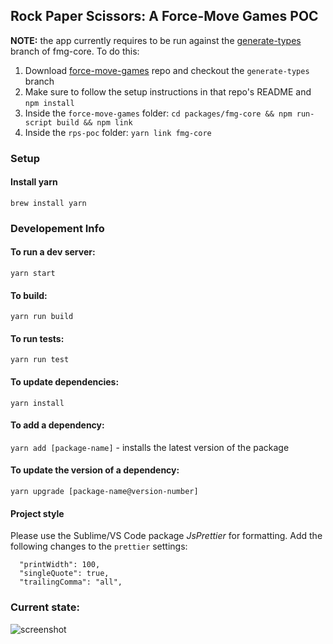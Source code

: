 ## Rock Paper Scissors: A Force-Move Games POC

**NOTE:** the app currently requires to be run against the [generate-types](https://github.com/magmo/force-move-games/tree/generate-types)
branch of fmg-core. To do this:

1. Download [force-move-games](https://github.com/magmo/force-move-games) repo and checkout the `generate-types` branch
2. Make sure to follow the setup instructions in that repo's README and `npm install`
2. Inside the `force-move-games` folder: `cd packages/fmg-core && npm run-script build && npm link`
3. Inside the `rps-poc` folder: `yarn link fmg-core`

### Setup

#### Install yarn
`brew install yarn`

### Developement Info

#### To run a dev server:

`yarn start`

#### To build:

`yarn run build`

#### To run tests:

`yarn run test`

#### To update dependencies:

`yarn install`

#### To add a dependency:

`yarn add [package-name]` - installs the latest version of the package

#### To update the version of a dependency:

`yarn upgrade [package-name@version-number]`

#### Project style

Please use the Sublime/VS Code package _JsPrettier_ for formatting. Add the following changes to the `prettier` settings:

```
  "printWidth": 100,
  "singleQuote": true,
  "trailingComma": "all",
```

### Current state:

![screenshot](https://user-images.githubusercontent.com/12832034/40526428-44e37118-5f9b-11e8-8e63-c5fbaf9cae59.png 'screenshot')

